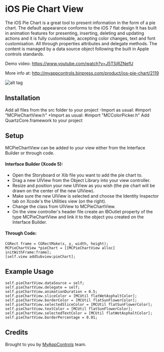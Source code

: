 # iOS Pie Chart View
The iOS Pie Chart is a great tool to present information in the form of a pie chart. The default appearance conforms to the iOS 7 flat design It has built in animation features for presenting, inserting, deleting and updating actions and it is fully customisable, accepting color changes, text and font customisation. All through properties attributes and delegate methods. The content is managed by a data source object following the built in Apple controls standards. 

Demo video: https://www.youtube.com/watch?v=J5TSjRZNefU

More info at: http://myappcontrols.binpress.com/product/ios-pie-chart/2119

![alt tag](http://myappcontrols.binpress.com/images/stores/store30934/piechart10.png)
 
## Installation
 
 Add all files from the src folder to your project
-Import as usual: #import "MCPieChartView.h"
+Import as usual: #import "MCColorPicker.h"
 Add QuartzCore.framework to your project
 
## Setup
 
MCPieChartView can be added to your view either from the Interface Builder or through code.
 
#### Interface Builder (Xcode 5):
 
 * Open the Storyboard or Xib file you want to add the pie chart to.
 * Drag a new UIView from the Object Library into your view controller.
 * Resize and position your new UIView as you wish (the pie chart will be drawn on the center of the new UIView).
 * Make sure the new UIView is selected and choose the Identity Inspector tab on Xcode's the Utilities view (on the right).
 * Change the class from UIView to MCPieChartView.
 * On the view controller's header file create an IBOutlet property of the type MCPieChartView and link it to the object you created on the Interface Builder.

#### Through Code:

```
CGRect frame = CGRectMake(x, y, width, height); 
MCPieChartView *pieChart = [[MCPieChartView alloc] initWithFrame:frame]; 
[self.view addSubview:pieChart];
```

## Example Usage
```
self.pieChartView.dataSource = self;
self.pieChartView.delegate = self;
self.pieChartView.animationDuration = 0.5;
self.pieChartView.sliceColor = [MCUtil flatWetAsphaltColor];
self.pieChartView.borderColor = [MCUtil flatSunFlowerColor];
self.pieChartView.selectedSliceColor = [MCUtil flatSunFlowerColor];
self.pieChartView.textColor = [MCUtil flatSunFlowerColor];
self.pieChartView.selectedTextColor = [MCUtil flatWetAsphaltColor];
self.pieChartView.borderPercentage = 0.01;
```

## Credits
Brought to you by [MyAppControls](http://www.binpress.com/profile/myappcontrols/30934) team.
